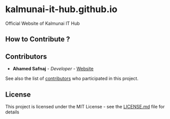# kalmunai-it-hub.github.io
Official Website of Kalmunai IT Hub

## How to Contribute ?


## Contributors

* **Ahamed Safnaj** - *Developer* - [Website](https://ahamedsafnaj.blogspot.com)

See also the list of [contributors](https://github.com/Kalmunai-IT-Hub/kalmunai-it-hub.github.io/graphs/contributors) who participated in this project.

## License

This project is licensed under the MIT License - see the [LICENSE.md](https://github.com/Safnaj/School-Management-System/blob/master/LICENSE) file for details


